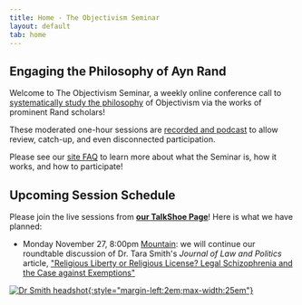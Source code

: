 ```yaml
---
title: Home - The Objectivism Seminar
layout: default
tab: home
---
```


Engaging the Philosophy of Ayn Rand
-----------------------------------
Welcome to The Objectivism Seminar, a weekly online conference call to
[systematically study the philosophy](/about "About the Objectivism Seminar")
of Objectivism via the works of prominent Rand scholars!

These moderated one-hour sessions are [recorded and podcast](/archives "Session Recording Archives")
to allow review, catch-up, and even disconnected participation.

Please see our [site FAQ](/faq "Frequently Asked Questions")
to learn more about what the Seminar is, how it works, and how to participate!

Upcoming Session Schedule
-------------------------
Please join the live sessions from
[**our TalkShoe Page**](http://www.talkshoe.com/talkshoe/web/talkCast.jsp?masterId=15215&amp;cmd=tc "The Objectivism Seminar at TalkShoe.com")!
Here is what we have planned:

* Monday November 27,
  8:00pm [Mountain][mtn]:
  we will continue our roundtable discussion of
  Dr. Tara Smith's *Journal of Law and Politics* article, 
  ["Religious Liberty or Religious License? Legal Schizophrenia and the Case against Exemptions"][article]

[![Dr Smith headshot][headshot]{:style="margin-left:2em;max-width:25em"}][article]
<!-- [![Judicial Review in an Objective Legal System cover][cover]{:style="margin-left:2em;max-width:25em"}][book] -->


[cover]:    https://images-na.ssl-images-amazon.com/images/I/410dGRxeleL.jpg
[headshot]: https://ari.aynrand.org/-/media/images/ari/experts/affiliate/regular-resolution/smith_tara2011260x260gs.ashx?h=260&la=en&mh=260&mw=260&w=260&hash=C3B7704DA9CFAF912F55FDAC7C6D50455D3760D3
[book]:     http://amzn.com/110753495X
[article]:  https://papers.ssrn.com/sol3/papers.cfm?abstract_id=2957783
[mtn]:      http://wwp.greenwichmeantime.com/time-zone/usa/mountain-time/
